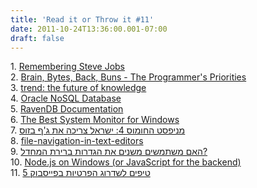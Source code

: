 ```yaml
---
title: 'Read it or Throw it #11'
date: 2011-10-24T13:36:00.001-07:00
draft: false
---
```


1. [Remembering Steve Jobs](http://blog.ted.com/2011/10/05/remembering-steve-jobs/)  
2. [Brain, Bytes, Back, Buns - The Programmer's Priorities](http://www.hanselman.com/blog/BrainBytesBackBunsTheProgrammersPriorities.aspx)  
3. [trend: the future of knowledge](http://www.jimcarroll.com/2011/10/trend-the-future-of-knowledge/)  
4. [Oracle NoSQL Database](http://www.oracle.com/technetwork/database/nosqldb/overview/index.html)  
5. [RavenDB Documentation](http://docs.ravendb.net/)  
6. [The Best System Monitor for Windows](http://lifehacker.com/5846468/the-best-system-monitor-for-windows)  
7. [מניפסט החומוס 4: ישראל צריכה את ג'ף בזוס](http://it.themarker.com/tmit/article/17089)  
8. [file-navigation-in-text-editors](http://blog.peepcode.com/blog/2010/file-navigation-in-text-editors)  
9. [האם משתמשים משנים את הגדרות ברירת המחדל?](http://uxi.org.il/pages/12009)  
10. [Node.js on Windows (or JavaScript for the backend)](http://dotnet.dzone.com/news/nodejs-windows-or-javascript)  
11. [5 טיפים לשדרוג הפרטיות בפייסבוק](http://www.newsgeek.co.il/five-tips-for-privacy-in-facebook/)